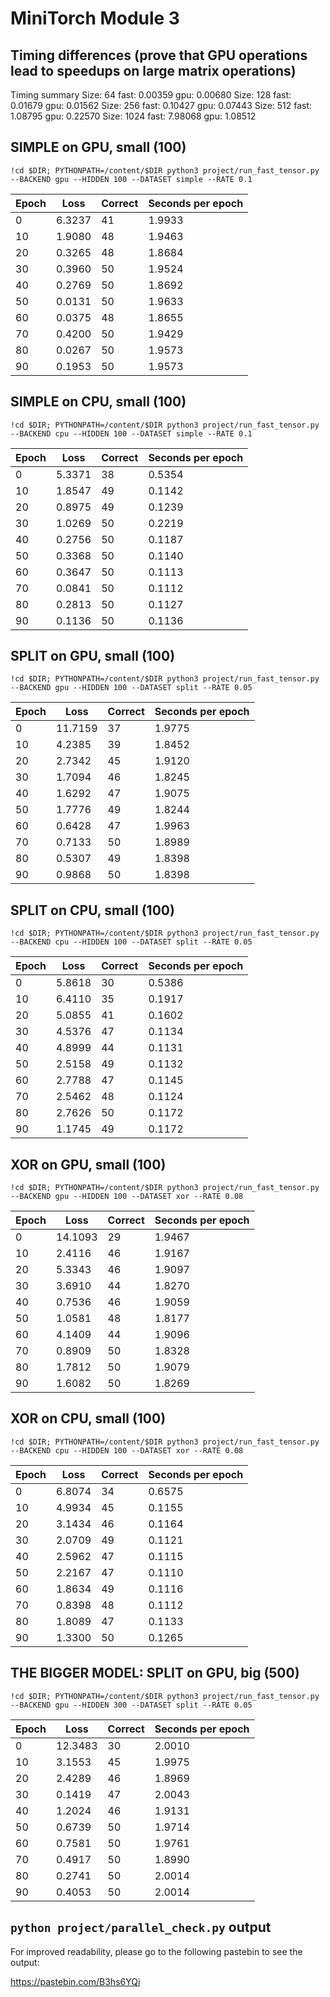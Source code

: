# MiniTorch Module 3

## Timing differences (prove that GPU operations lead to speedups on large matrix operations)

Timing summary
Size: 64
    fast: 0.00359
    gpu: 0.00680
Size: 128
    fast: 0.01679
    gpu: 0.01562
Size: 256
    fast: 0.10427
    gpu: 0.07443
Size: 512
    fast: 1.08795
    gpu: 0.22570
Size: 1024
    fast: 7.98068
    gpu: 1.08512

## SIMPLE on GPU, small (100)

`!cd $DIR; PYTHONPATH=/content/$DIR python3 project/run_fast_tensor.py --BACKEND gpu --HIDDEN 100 --DATASET simple --RATE 0.1`

| Epoch | Loss | Correct | Seconds per epoch |
|-------|------|---------|-------------------|
| 0     | 6.3237 | 41      | 1.9933            |
| 10    | 1.9080 | 48      | 1.9463            |
| 20    | 0.3265 | 48      | 1.8684            |
| 30    | 0.3960 | 50      | 1.9524            |
| 40    | 0.2769 | 50      | 1.8692            |
| 50    | 0.0131 | 50      | 1.9633            |
| 60    | 0.0375 | 48      | 1.8655            |
| 70    | 0.4200 | 50      | 1.9429            |
| 80    | 0.0267 | 50      | 1.9573            |
| 90    | 0.1953 | 50      | 1.9573            |

## SIMPLE on CPU, small (100)

`!cd $DIR; PYTHONPATH=/content/$DIR python3 project/run_fast_tensor.py --BACKEND cpu --HIDDEN 100 --DATASET simple --RATE 0.1`

| Epoch | Loss | Correct | Seconds per epoch |
|-------|------|---------|-------------------|
| 0     | 5.3371 | 38      | 0.5354            |
| 10    | 1.8547 | 49      | 0.1142            |
| 20    | 0.8975 | 49      | 0.1239            |
| 30    | 1.0269 | 50      | 0.2219            |
| 40    | 0.2756 | 50      | 0.1187            |
| 50    | 0.3368 | 50      | 0.1140            |
| 60    | 0.3647 | 50      | 0.1113            |
| 70    | 0.0841 | 50      | 0.1112            |
| 80    | 0.2813 | 50      | 0.1127            |
| 90    | 0.1136 | 50      | 0.1136            |

## SPLIT on GPU, small (100)

`!cd $DIR; PYTHONPATH=/content/$DIR python3 project/run_fast_tensor.py --BACKEND gpu --HIDDEN 100 --DATASET split --RATE 0.05`

| Epoch | Loss | Correct | Seconds per epoch |
|-------|------|---------|-------------------|
| 0     | 11.7159 | 37      | 1.9775            |
| 10    | 4.2385  | 39      | 1.8452            |
| 20    | 2.7342  | 45      | 1.9120            |
| 30    | 1.7094  | 46      | 1.8245            |
| 40    | 1.6292  | 47      | 1.9075            |
| 50    | 1.7776  | 49      | 1.8244            |
| 60    | 0.6428  | 47      | 1.9963            |
| 70    | 0.7133  | 50      | 1.8989            |
| 80    | 0.5307  | 49      | 1.8398            |
| 90    | 0.9868  | 50      | 1.8398            |

## SPLIT on CPU, small (100)

`!cd $DIR; PYTHONPATH=/content/$DIR python3 project/run_fast_tensor.py --BACKEND cpu --HIDDEN 100 --DATASET split --RATE 0.05`

| Epoch | Loss | Correct | Seconds per epoch |
|-------|------|---------|-------------------|
| 0     | 5.8618 | 30      | 0.5386            |
| 10    | 6.4110 | 35      | 0.1917            |
| 20    | 5.0855 | 41      | 0.1602            |
| 30    | 4.5376 | 47      | 0.1134            |
| 40    | 4.8999 | 44      | 0.1131            |
| 50    | 2.5158 | 49      | 0.1132            |
| 60    | 2.7788 | 47      | 0.1145            |
| 70    | 2.5462 | 48      | 0.1124            |
| 80    | 2.7626 | 50      | 0.1172            |
| 90    | 1.1745 | 49      | 0.1172            |

## XOR on GPU, small (100)

`!cd $DIR; PYTHONPATH=/content/$DIR python3 project/run_fast_tensor.py --BACKEND gpu --HIDDEN 100 --DATASET xor --RATE 0.08`

| Epoch | Loss | Correct | Seconds per epoch |
|-------|------|---------|-------------------|
| 0     | 14.1093 | 29      | 1.9467            |
| 10    | 2.4116  | 46      | 1.9167            |
| 20    | 5.3343  | 46      | 1.9097            |
| 30    | 3.6910  | 44      | 1.8270            |
| 40    | 0.7536  | 46      | 1.9059            |
| 50    | 1.0581  | 48      | 1.8177            |
| 60    | 4.1409  | 44      | 1.9096            |
| 70    | 0.8909  | 50      | 1.8328            |
| 80    | 1.7812  | 50      | 1.9079            |
| 90    | 1.6082  | 50      | 1.8269            |

## XOR on CPU, small (100)

`!cd $DIR; PYTHONPATH=/content/$DIR python3 project/run_fast_tensor.py --BACKEND cpu --HIDDEN 100 --DATASET xor --RATE 0.08`

| Epoch | Loss | Correct | Seconds per epoch |
|-------|------|---------|-------------------|
| 0     | 6.8074 | 34      | 0.6575            |
| 10    | 4.9934 | 45      | 0.1155            |
| 20    | 3.1434 | 46      | 0.1164            |
| 30    | 2.0709 | 49      | 0.1121            |
| 40    | 2.5962 | 47      | 0.1115            |
| 50    | 2.2167 | 47      | 0.1110            |
| 60    | 1.8634 | 49      | 0.1116            |
| 70    | 0.8398 | 48      | 0.1112            |
| 80    | 1.8089 | 47      | 0.1133            |
| 90    | 1.3300 | 50      | 0.1265            |

## THE BIGGER MODEL: SPLIT on GPU, big (500)

`!cd $DIR; PYTHONPATH=/content/$DIR python3 project/run_fast_tensor.py --BACKEND gpu --HIDDEN 300 --DATASET split --RATE 0.05`

| Epoch | Loss | Correct | Seconds per epoch |
|-------|------|---------|-------------------|
| 0     | 12.3483 | 30      | 2.0010            |
| 10    | 3.1553  | 45      | 1.9975            |
| 20    | 2.4289  | 46      | 1.8969            |
| 30    | 0.1419  | 47      | 2.0043            |
| 40    | 1.2024  | 46      | 1.9131            |
| 50    | 0.6739  | 50      | 1.9714            |
| 60    | 0.7581  | 50      | 1.9761            |
| 70    | 0.4917  | 50      | 1.8990            |
| 80    | 0.2741  | 50      | 2.0014            |
| 90    | 0.4053  | 50      | 2.0014            |

## `python project/parallel_check.py` output

For improved readability, please go to the following pastebin to see the output:

https://pastebin.com/B3hs6YQi
